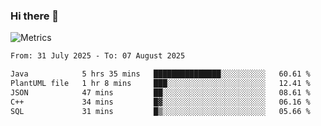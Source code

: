 ### Hi there 👋

![Metrics](https://github.com/radoapx/radoapx/blob/main/github-metrics.svg)

<!--START_SECTION:waka-->

```txt
From: 31 July 2025 - To: 07 August 2025

Java            5 hrs 35 mins   ███████████████░░░░░░░░░░   60.61 %
PlantUML file   1 hr 8 mins     ███░░░░░░░░░░░░░░░░░░░░░░   12.41 %
JSON            47 mins         ██░░░░░░░░░░░░░░░░░░░░░░░   08.61 %
C++             34 mins         █▓░░░░░░░░░░░░░░░░░░░░░░░   06.16 %
SQL             31 mins         █▒░░░░░░░░░░░░░░░░░░░░░░░   05.66 %
```

<!--END_SECTION:waka-->

<!--
**radoapx/radoapx** is a ✨ _special_ ✨ repository because its `README.md` (this file) appears on your GitHub profile.

Here are some ideas to get you started:

- 🔭 I’m currently working on ...
- 🌱 I’m currently learning ...
- 👯 I’m looking to collaborate on ...
- 🤔 I’m looking for help with ...
- 💬 Ask me about ...
- 📫 How to reach me: ...
- 😄 Pronouns: ...
- ⚡ Fun fact: ...
-->
